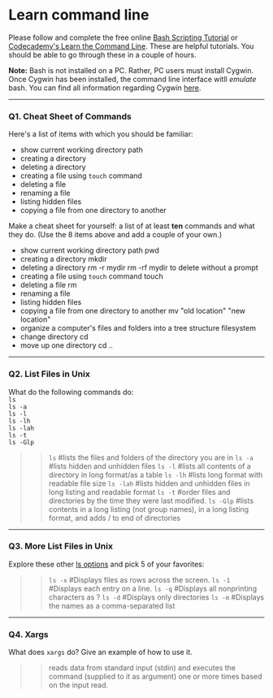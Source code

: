 # Learn command line

Please follow and complete the free online [Bash Scripting Tutorial](https://ryanstutorials.net/bash-scripting-tutorial/) or [Codecademy's Learn the Command Line](https://www.codecademy.com/learn/learn-the-command-line). These are helpful tutorials. You should be able to go through these in a couple of hours.

**Note:** Bash is not installed on a PC. Rather, PC users must install Cygwin. Once Cygwin has been installed, the command line interface witll _emulate_ bash. You can find all information regarding Cygwin [here](https://www.cygwin.com/).

---

### Q1.  Cheat Sheet of Commands  

Here's a list of items with which you should be familiar:  
* show current working directory path
* creating a directory
* deleting a directory
* creating a file using `touch` command
* deleting a file
* renaming a file
* listing hidden files
* copying a file from one directory to another

Make a cheat sheet for yourself: a list of at least **ten** commands and what they do.  (Use the 8 items above and add a couple of your own.)  

> > 
* show current working directory path
    pwd
* creating a directory
    mkdir
* deleting a directory
    rm -r mydir
    rm -rf mydir to delete without a prompt
* creating a file using `touch` command
    touch
* deleting a file
    rm
* renaming a file
* listing hidden files
* copying a file from one directory to another
    mv "old location" "new location"
* organize a computer's files and folders into a tree structure 
    filesystem
* change directory
    cd
* move up one directory
    cd ..

---

### Q2.  List Files in Unix   

What do the following commands do:  
`ls`  
`ls -a`  
`ls -l`  
`ls -lh`  
`ls -lah`  
`ls -t`  
`ls -Glp`  

> > `ls`  #lists the files and folders of the directory you are in
`ls -a`  #lists hidden and unhidden files
`ls -l`  #lists all contents of a directory in long format/as a table
`ls -lh`  #lists long format with readable file size
`ls -lah`  #lists hidden and unhidden files in long listing and readable format 
`ls -t`  #order files and directories by the time they were last modified.
`ls -Glp` #lists contents in a long listing (not group names), in a long listing format, and adds / to end of directories

---

### Q3.  More List Files in Unix  

Explore these other [ls options](http://www.techonthenet.com/unix/basic/ls.php) and pick 5 of your favorites:

> > `ls -x` #Displays files as rows across the screen.
`ls -1` #Displays each entry on a line.
`ls -q` #Displays all nonprinting characters as ?
`ls -d` #Displays only directories
`ls -m` #Displays the names as a comma-separated list

---

### Q4.  Xargs   

What does `xargs` do? Give an example of how to use it.

> > reads data from standard input (stdin) and executes the command (supplied to it as argument) one or more times based on the input read.



 

